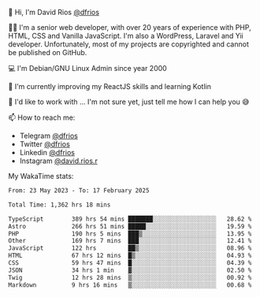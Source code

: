 👋 Hi, I'm David Rios [@dfrios](https://github.com/dfrios)

👨‍💻 I'm a senior web developer, with over 20 years of experience with PHP, HTML, CSS and Vanilla JavaScript. I'm also a WordPress, Laravel and Yii developer. Unfortunately, most of my projects are copyrighted and cannot be published on GitHub.

💻 I'm Debian/GNU Linux Admin since year 2000

🌱 I'm currently improving my ReactJS skills and learning Kotlin

💞️ I'd like to work with ... I'm not sure yet, just tell me how I can help you 😅


📫 How to reach me:
* Telegram [@dfrios](https://t.me/dfrios)
* Twitter [@dfrios](https://twitter.com/dfrios)
* Linkedin [@dfrios](https://linkedin.com/in/dfrios)
* Instagram [@david.rios.r](https://instagram.com/david.rios.r)



My WakaTime stats:
<!--START_SECTION:waka-->

```txt
From: 23 May 2023 - To: 17 February 2025

Total Time: 1,362 hrs 18 mins

TypeScript        389 hrs 54 mins ███████░░░░░░░░░░░░░░░░░░   28.62 %
Astro             266 hrs 51 mins █████░░░░░░░░░░░░░░░░░░░░   19.59 %
PHP               190 hrs 5 mins  ███▒░░░░░░░░░░░░░░░░░░░░░   13.95 %
Other             169 hrs 7 mins  ███░░░░░░░░░░░░░░░░░░░░░░   12.41 %
JavaScript        122 hrs         ██▒░░░░░░░░░░░░░░░░░░░░░░   08.96 %
HTML              67 hrs 12 mins  █▒░░░░░░░░░░░░░░░░░░░░░░░   04.93 %
CSS               59 hrs 47 mins  █░░░░░░░░░░░░░░░░░░░░░░░░   04.39 %
JSON              34 hrs 1 min    ▓░░░░░░░░░░░░░░░░░░░░░░░░   02.50 %
Twig              12 hrs 28 mins  ▒░░░░░░░░░░░░░░░░░░░░░░░░   00.92 %
Markdown          9 hrs 16 mins   ▒░░░░░░░░░░░░░░░░░░░░░░░░   00.68 %
```

<!--END_SECTION:waka-->
